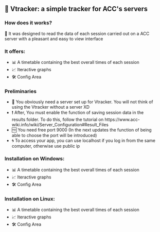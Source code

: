 <h2>&#128308 Vtracker: a simple tracker for ACC's servers</h2>
<h3>How does it works?</h3>
<p>&#128302 It was designed to read the data of each session carried out on a ACC server with a pleasant and easy to view interface</p>
<h3>It offers:</h3>
<ul>
  <li>&#128202 A timetable containing the best overall times of each session</li>
  <li>&#128200 Iteractive graphs</li>
  <li>&#128736 Config Area</li>
</ul>
<h3>Preliminaries</h3>
<ul>
  <li>&#128064 You obviously need a server set up for Vtracker. You will not think of using the Vtracker without a server XD</li>
  <li>&#10071 After, You must enable the function of saving session data in the results folder. To do this, follow the tutorial on https://www.acc-wiki.info/wiki/Server_Configuration#Result_Files</li>
  <li>&#127379 You need free port 9000 (In the next updates the function of being able to choose the port will be introduced)</li>
  <li>&#127744 To access your app, you can use localhost if you log in from the same computer, otherwise use public ip</li>
</ul>
<h3>Installation on Windows:</h3>
<ul>
  <li>&#128202 A timetable containing the best overall times of each session</li>
  <li>&#128200 Iteractive graphs</li>
  <li>&#128736 Config Area</li>
</ul>
<h3>Installation on Linux:</h3>
<ul>
  <li>&#128202 A timetable containing the best overall times of each session</li>
  <li>&#128200 Iteractive graphs</li>
  <li>&#128736 Config Area</li>
</ul>

